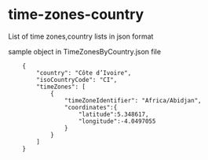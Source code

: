 # time-zones-country
List of time zones,country lists  in json format

sample object in TimeZonesByCountry.json  file
```
    {
        "country": "Côte d’Ivoire",
        "isoCountryCode": "CI",
        "timeZones": [
            {
                "timeZoneIdentifier": "Africa/Abidjan",
                "coordinates":{
                    "latitude":5.348617,
                    "longitude":-4.0497055
                }
            }
        ]
    }
 ```   
